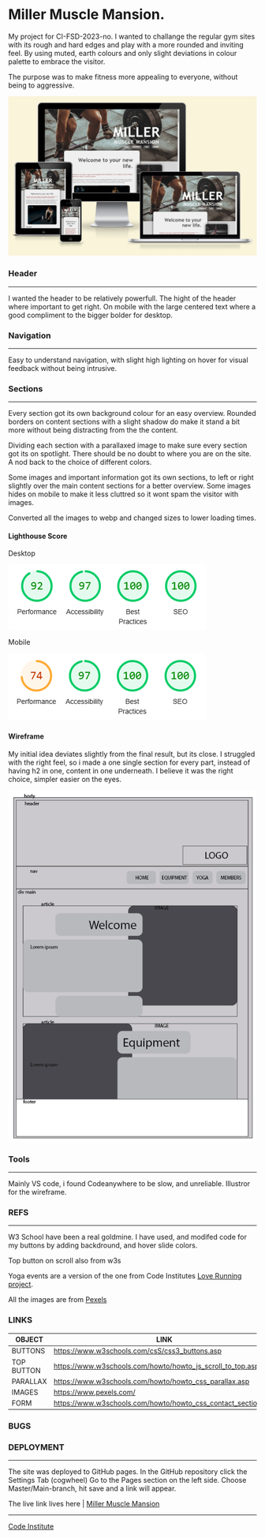 # Miller Muscle Mansion.

My project for CI-FSD-2023-no. 
I wanted to challange the regular gym sites with its rough and hard edges and play with a more rounded and inviting feel. 
By using muted, earth colours and only slight deviations in colour palette to embrace the visitor. 

The purpose was to make fitness more appealing to everyone, without being to aggressive.


![Screenshots Responsive Design](assets/images/responsive.png "Screenshots Responsive Design")

### Header
--------------------------------------------------------------------------------
I wanted the header to be relatively powerfull. The hight of the header where important to get right. 
On mobile with the large centered text where a good compliment to the bigger bolder for desktop. 

### Navigation
--------------------------------------------------------------------------------
Easy to understand navigation, with slight high lighting on hover for visual feedback without being intrusive. 

### Sections
--------------------------------------------------------------------------------
Every section got its own background colour for an easy overview. Rounded borders on content sections 
with a slight shadow do make it stand a bit more without being distracting from the the content. 

Dividing each section with a parallaxed image to make sure every section got its on spotlight. 
There should be no doubt to where you are on the site. A nod back to the choice of different colors. 

Some images and important information got its own sections, to left or right slightly over the main content sections for a 
better overview. Some images hides on mobile to make it less cluttred so it wont spam the visitor with images. 

Converted all the images to webp and changed sizes to lower loading times. 




#### Lighthouse Score
Desktop

![Lighthouse](assets/images/lighthouse-desktop.png "Lighthouse Scores desktop")

Mobile

![Lighthouse](assets/images/lighthouse-mobile.png "Lighthouse Scores mobile")


#### Wireframe 
My initial idea deviates slightly from the final result, but its close. 
I struggled with the right feel, so i made a one single section for 
every part, instead of having h2 in one, content in one underneath. 
I believe it was the right choice, simpler easier on the eyes. 

![Wireframe](assets/images/Wireframe.png "Wireframe")

### Tools
--------------------------------------------------------------------------------
Mainly VS code, i found Codeanywhere to be slow, and unreliable.
Illustror for the wireframe. 

### REFS
--------------------------------------------------------------------------------
W3 School have been a real goldmine. 
I have used, and modifed code for my buttons by adding backdround, and hover slide colors. 

Top button on scroll also from w3s

Yoga events are a version of the one from Code Institutes [Love Running project](https://zakenaio.github.io/Love-Running-CI-2023-fsd-nov-main/). 

All the images are from  [Pexels](https://www.pexels.com) 

### LINKS 

| OBJECT | LINK |
| ------ | ------ |
| BUTTONS | <https://www.w3schools.com/csS/css3_buttons.asp> |
| TOP BUTTON | <https://www.w3schools.com/howto/howto_js_scroll_to_top.asp> |
| PARALLAX | <https://www.w3schools.com/howto/howto_css_parallax.asp> |
| IMAGES | <https://www.pexels.com/> |
| FORM | <https://www.w3schools.com/howto/howto_css_contact_section.asp> |

### BUGS 


### DEPLOYMENT
--------------------------------------------------------------------------------
The site was deployed to GitHub pages. 
In the GitHub repository click the Settings Tab (cogwheel)
Go to the Pages section on the left side. 
Choose Master/Main-branch, hit save and a link will appear. 

The live link lives here | [Miller Muscle Mansion](https://zakenaio.github.io/ci2023dfs-p1-site-main/)

--------------------------------------------------------------------------------
[Code Institute](https://codeinstiture.net)

